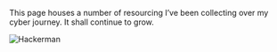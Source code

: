 
This page houses a number of resourcing I’ve been collecting over my cyber journey. It shall continue to grow.

![Hackerman](./_resources/hackerman.gif)
